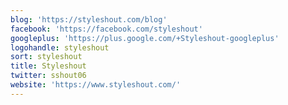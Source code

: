 ```yaml
---
blog: 'https://styleshout.com/blog'
facebook: 'https://facebook.com/styleshout'
googleplus: 'https://plus.google.com/+Styleshout-googleplus'
logohandle: styleshout
sort: styleshout
title: Styleshout
twitter: sshout06
website: 'https://www.styleshout.com/'
---
```

